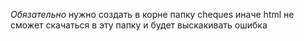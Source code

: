 *Обязательно* нужно создать в корне папку cheques иначе html не сможет скачаться в эту папку и будет выскакивать ошибка

